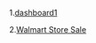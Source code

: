 1.[dashboard1](https://app.powerbi.com/groups/me/reports/dd8e4658-5f0c-412c-a2f8-ec21dc6ba68f/ReportSection?experience=power-bi)

2.[Walmart Store Sale](https://app.powerbi.com/groups/me/reports/d43cd5c9-d78f-4a25-9f18-681600af84be/ReportSection1a6644540ea7a3363636?experience=power-bi)
